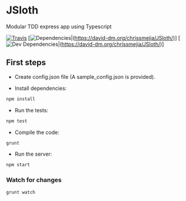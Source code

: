 # JSloth
Modular TDD express app using Typescript

[![Travis](https://travis-ci.org/chrissmejia/JSloth.svg?branch=master)](https://travis-ci.org/chrissmejia/JSloth)
[![Dependencies](https://david-dm.org/chrissmejia/JSloth.svg)|(https://david-dm.org/chrissmejia/JSloth/)]
[![Dev Dependencies](https://david-dm.org/chrissmejia/JSloth/dev-status.svg)|(https://david-dm.org/chrissmejia/JSloth/)]

## First steps

* Create config.json file (A sample_config.json is provided).

* Install dependencies:

```bash
npm install
```

* Run the tests:

```bash
npm test
```

* Compile the code:

```bash
grunt
```

* Run the server:

```bash
npm start
```

### Watch for changes

```bash
grunt watch
```

